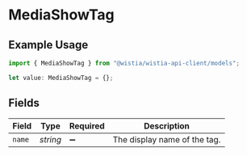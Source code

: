 # MediaShowTag

## Example Usage

```typescript
import { MediaShowTag } from "@wistia/wistia-api-client/models";

let value: MediaShowTag = {};
```

## Fields

| Field                        | Type                         | Required                     | Description                  |
| ---------------------------- | ---------------------------- | ---------------------------- | ---------------------------- |
| `name`                       | *string*                     | :heavy_minus_sign:           | The display name of the tag. |